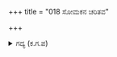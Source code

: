 +++
title = "018 ಸೋಮಕನ ಚರಿತವ"

+++

<details><summary>ಗದ್ಯ (ಕ.ಗ.ಪ) </summary>

18. ಸೋಮಕ, ಮರುತ್ತರ ಚರಿತ್ರೆಯನ್ನು ಹೇಳಿ, ಯಯಾತಿಯ ಸತ್ಕಥೆಯನ್ನು ವಿವರಿಸಿದರನು. ಅನಂತರ ಶಿಬಿ ಚಕ್ರವರ್ತಿಯು ತನ್ನ ದೇಹದ ಮಾಂಸವನ್ನೇ ಇಂದ್ರ ಅಗ್ನಿಗಳಿಗೆ ನೀಡಿದ ಕಥನವನ್ನೂ ವಿಸ್ತಾರವಾಗಿ ಹೇಳಿದನು.
</details>
